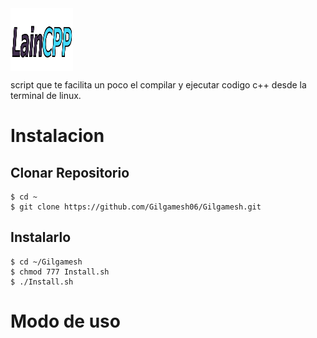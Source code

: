 
<img src="/images/logo.png" width="100" height="100" align="center">


<p>
	script que te facilita un poco el compilar y ejecutar codigo c++
	desde la terminal de linux.
</p>


# Instalacion
 
## Clonar Repositorio

```
$ cd ~
$ git clone https://github.com/Gilgamesh06/Gilgamesh.git
```

## Instalarlo

```
$ cd ~/Gilgamesh
$ chmod 777 Install.sh
$ ./Install.sh
```

# Modo de uso



